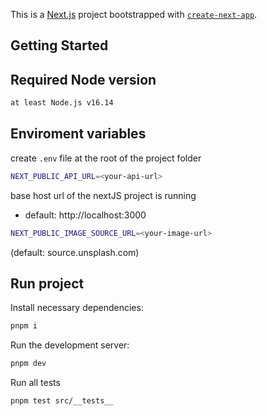 This is a [Next.js](https://nextjs.org/) project bootstrapped with [`create-next-app`](https://github.com/vercel/next.js/tree/canary/packages/create-next-app).

## Getting Started

## Required Node version
```bash
at least Node.js v16.14
```

## Enviroment variables
create `.env` file at the root of the project folder

```bash
NEXT_PUBLIC_API_URL=<your-api-url>
```
base host url of the nextJS project is running 
- default: http://localhost:3000

```bash
NEXT_PUBLIC_IMAGE_SOURCE_URL=<your-image-url>
```
(default: source.unsplash.com)

## Run project

Install necessary dependencies:

```bash
pnpm i
```

Run the development server:

```bash
pnpm dev
```

Run all tests
```bash
pnpm test src/__tests__
```



